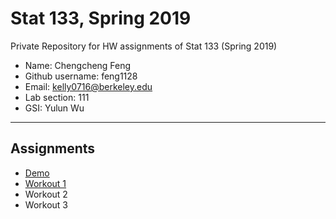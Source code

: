 # Stat 133, Spring 2019

Private Repository for HW assignments of Stat 133 (Spring 2019)

- Name: Chengcheng Feng
- Github username: feng1128
- Email: kelly0716@berkeley.edu
- Lab section: 111
- GSI: Yulun Wu

-----

## Assignments

- [Demo](demo)
- [Workout 1](workout1)
- Workout 2
- Workout 3


